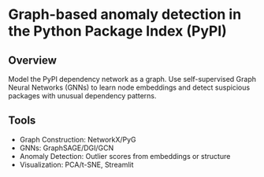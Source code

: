 # Graph-based anomaly detection in the Python Package Index (PyPI)

## Overview
Model the PyPI dependency network as a graph. Use self-supervised Graph Neural Networks (GNNs) to learn node embeddings and detect suspicious packages with unusual dependency patterns.

## Tools
- Graph Construction: NetworkX/PyG
- GNNs: GraphSAGE/DGI/GCN
- Anomaly Detection: Outlier scores from embeddings or structure
- Visualization: PCA/t-SNE, Streamlit

